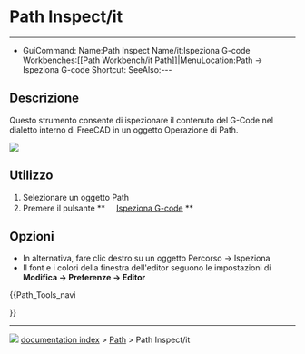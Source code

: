 # Path Inspect/it
---
- GuiCommand:   Name:Path Inspect   Name/it:Ispeziona G-code   Workbenches:[[Path Workbench/it   Path]]|MenuLocation:Path → Ispeziona G-code   Shortcut:   SeeAlso:---


</div>



## Descrizione


<div class="mw-translate-fuzzy">

Questo strumento consente di ispezionare il contenuto del G-Code nel dialetto interno di FreeCAD in un oggetto Operazione di Path.


</div>

![](images/Path_inspector.jpg )



## Utilizzo


<div class="mw-translate-fuzzy">

1.  Selezionare un oggetto Path
2.  Premere il pulsante **<img src="images/Path_Inspect.png" width=16px> [Ispeziona G-code](Path_Inspect/it.md)
**


</div>



## Opzioni


<div class="mw-translate-fuzzy">

-   In alternativa, fare clic destro su un oggetto Percorso → Ispeziona
-   Il font e i colori della finestra dell\'editor seguono le impostazioni di **Modifica → Preferenze → Editor**


</div>





{{Path_Tools_navi

}}



---
![](images/Button_right.svg) [documentation index](../README.md) > [Path](Path_Workbench.md) > Path Inspect/it
